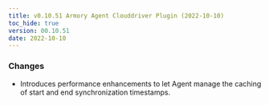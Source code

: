 ```yaml
---
title: v0.10.51 Armory Agent Clouddriver Plugin (2022-10-10)
toc_hide: true
version: 00.10.51
date: 2022-10-10
---
```


### Changes
- Introduces performance enhancements to let Agent manage the caching of start and end synchronization timestamps.